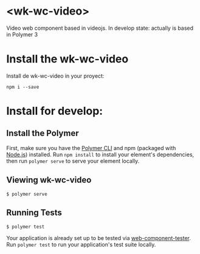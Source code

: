 # \<wk-wc-video\>

Video web component based in videojs.
In develop state: actually is based in Polymer 3


# Install the wk-wc-video

Install de wk-wc-video in your proyect:

```
npm i --save
```

# Install for develop:

## Install the Polymer

First, make sure you have the [Polymer CLI](https://www.npmjs.com/package/polymer-cli) and npm (packaged with [Node.js](https://nodejs.org)) installed. Run `npm install` to install your element's dependencies, then run `polymer serve` to serve your element locally.


## Viewing wk-wc-video

```
$ polymer serve
```

## Running Tests

```
$ polymer test
```

Your application is already set up to be tested via [web-component-tester](https://github.com/Polymer/web-component-tester). Run `polymer test` to run your application's test suite locally.
